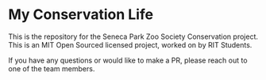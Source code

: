 # My Conservation Life

This is the repository for the Seneca Park Zoo Society Conservation project. This is an MIT Open Sourced licensed project, worked on by RIT Students.

If you have any questions or would like to make a PR, please reach out to one of the team members. 
